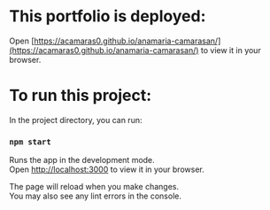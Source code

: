 # This portfolio is deployed:

Open [https://acamaras0.github.io/anamaria-camarasan/](https://acamaras0.github.io/anamaria-camarasan/) to view it in your browser.




# To run this project:

In the project directory, you can run:

### `npm start`

Runs the app in the development mode.\
Open [http://localhost:3000](http://localhost:3000) to view it in your browser.

The page will reload when you make changes.\
You may also see any lint errors in the console.
